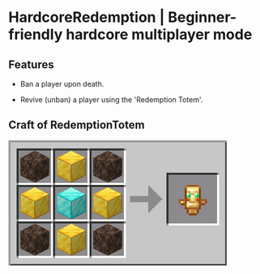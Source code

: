 # HardcoreRedemption | Beginner-friendly hardcore multiplayer mode

## Features

- Ban a player upon death.

- Revive (unban) a player using the 'Redemption Totem'.

## Craft of RedemptionTotem

![Craft](./readme_image/crafting-grid.png)
